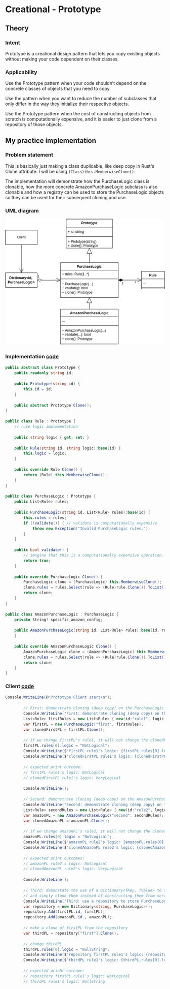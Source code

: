 # Creational - Prototype
## Theory
### Intent

Prototype is a creational design pattern that lets you copy existing objects without making your code dependent on their classes.

### Applicability

Use the Prototype pattern when your code shouldn’t depend on the concrete classes of objects that you need to copy.

Use the pattern when you want to reduce the number of subclasses that only differ in the way they initialize their respective objects.

Use the Prototype pattern when the cost of constructing objects from scratch is computationally expensive, and it is easier to just clone from a repository of those objects.

## My practice implementation
### Problem statement

This is basically just making a class duplicable, like deep copy in Rust's Clone attribute.
I will be using `(Class)this.MemberwiseClone()`.

The implementation will demonstrate how the PurchaseLogic class is clonable, how the more concrete AmazonPurchaseLogic subclass is also clonable and how a registry can be used to store the PurchaseLogic objects so they can be used for their subsequent cloning and use. 

### UML diagram

![UML diagram](UmlDiagram.drawio.png)

### Implementation [code](Prototype.cs)

```csharp
public abstract class Prototype {
    public readonly string id;

    public Prototype(string id) {
        this.id = id;
    }

    public abstract Prototype Clone();
}

public class Rule : Prototype {
    // rule logic implementation

    public string logic { get; set; }

    public Rule(string id, string logic):base(id) {
        this.logic = logic;
    }

    public override Rule Clone() {
        return (Rule) this.MemberwiseClone();
    }
}

public class PurchaseLogic : Prototype {
    public List<Rule> rules;

    public PurchaseLogic(string id, List<Rule> rules):base(id) {
        this.rules = rules;
        if (!validate()) { // validate is computationally expensive
            throw new Exception("Invalid PurchaseLogic rules.");
        }
    }

    public bool validate() {
        // imagine that this is a computationally expensive operation.
        return true;
    }

    public override PurchaseLogic Clone() {
        PurchaseLogic clone = (PurchaseLogic) this.MemberwiseClone();
        clone.rules = rules.Select(rule => (Rule)rule.Clone()).ToList();
        return clone;
    }
}

public class AmazonPurchaseLogic : PurchaseLogic {
    private String? specific_amazon_config;

    public AmazonPurchaseLogic(string id, List<Rule> rules):base(id, rules) {
    }

    public override AmazonPurchaseLogic Clone() {
        AmazonPurchaseLogic clone = (AmazonPurchaseLogic) this.MemberwiseClone();
        clone.rules = rules.Select(rule => (Rule)rule.Clone()).ToList();
        return clone;
    }
}
```

### Client [code](PrototypeClient.cs)

```csharp
Console.WriteLine(@"Prototype Client start\n");
        
        // First: demonstrate cloning (deep copy) on the PurchaseLogic class
        Console.WriteLine("First: demonstrate cloning (deep copy) on the PurchaseLogic class");
        List<Rule> firstRules = new List<Rule> { new(id:"rule1", logic:"VeryLogical") };
        var firstPL = new PurchaseLogic("first", firstRules);
        var clonedFirstPL = firstPL.Clone();

        // if we change firstPL's rule1, it will not change the clonedFirstPL's rule1
        firstPL.rules[0].logic = "NotLogical";
        Console.WriteLine($"firstPL rule1's logic: {firstPL.rules[0].logic}");
        Console.WriteLine($"clonedFirstPL rule1's logic: {clonedFirstPL.rules[0].logic}");

        // expected print outcome:
        // firstPL rule1's logic: NotLogical
        // clonedFirstPL rule1's logic: VeryLogical

        Console.WriteLine();

        // Second: demonstrate cloning (deep copy) on the AmazonPurchaseLogic subclass
        Console.WriteLine("Second: demonstrate cloning (deep copy) on the AmazonPurchaseLogic subclass");
        List<Rule> secondRules = new List<Rule> { new(id:"rule2", logic:"VeryLogical") };
        var amazonPL = new AmazonPurchaseLogic("second", secondRules);
        var clonedAmazonPL = amazonPL.Clone();

        // if we change amazonPL's rule2, it will not change the clonedAmazonPL's rule1
        amazonPL.rules[0].logic = "NotLogical";
        Console.WriteLine($"amazonPL rule2's logic: {amazonPL.rules[0].logic}");
        Console.WriteLine($"clonedAmazonPL rule2's logic: {clonedAmazonPL.rules[0].logic}");

        // expected print outcomes:
        // amazonPL rule2's logic: NotLogical
        // clonedAmazonPL rule2's logic: VeryLogical

        Console.WriteLine();

        // Third: demonstate the use of a Dictionary<TKey, TValue> to store Prototypes
        // and simply clone them instead of constructing them from scratch (which may be computationally expensive)
        Console.WriteLine("Third: use a repository to store PurchaseLogic so we avoid the computationally expensive process of constructing them from scratch");
        var repository = new Dictionary<string, PurchaseLogic>();
        repository.Add(firstPL.id, firstPL);
        repository.Add(amazonPL.id , amazonPL);

        // make a clone of firstPL from the repository
        var thirdPL = repository["first"].Clone();

        // change thirdPL
        thirdPL.rules[0].logic = "NullString";
        Console.WriteLine($"repository firstPL rule1's logic: {repository["first"].rules[0].logic}");
        Console.WriteLine($"thirdPL rule1's logic: {thirdPL.rules[0].logic}");

        // expected prinbt outcome:
        // repository firstPL rule1's logic: NotLogical
        // thirdPL rule1's logic: NullString
```
